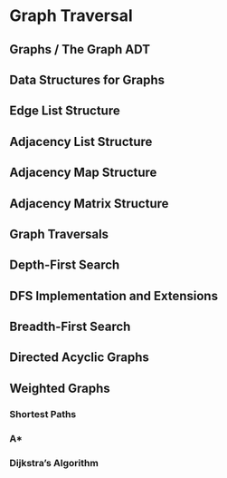# Graph Traversal

## Graphs / The Graph ADT

## Data Structures for Graphs

## Edge List Structure

## Adjacency List Structure

## Adjacency Map Structure

## Adjacency Matrix Structure

## Graph Traversals

## Depth-First Search

## DFS Implementation and Extensions

## Breadth-First Search

## Directed Acyclic Graphs

## Weighted Graphs

### Shortest Paths

### A\*

### Dijkstra’s Algorithm

